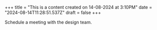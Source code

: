 +++
title = "This is a content created on 14-08-2024 at 3:10PM"
date = "2024-08-14T11:28:51.537Z"
draft = false
+++

  Schedule a meeting with the design team.
        